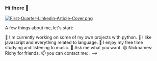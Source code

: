 ### Hi there 👋

[![First-Quarter-Linkedin-Article-Cover.png](https://i.postimg.cc/XqhRJ58B/First-Quarter-Linkedin-Article-Cover.png)](https://postimg.cc/H8wZvVFT)


A few things about me, let's start:

🔭 I'm currently working on some of my own projects with python.
🥰 I like javascript and everything related to language.
🌱 I enjoy my free time studying and listening to music.
💬 Ask me what you want.
😄 Nicknames: Richy for friends.
📫 you can contact me: .
-->
